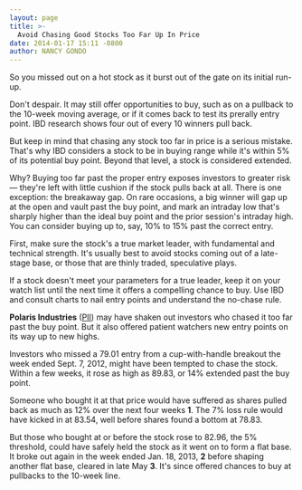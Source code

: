 ```yaml
---
layout: page
title: >-
  Avoid Chasing Good Stocks Too Far Up In Price
date: 2014-01-17 15:11 -0800
author: NANCY GONDO
---
```





So you missed out on a hot stock as it burst out of the gate on its initial run-up.

  

Don't despair. It may still offer opportunities to buy, such as on a pullback to the 10-week moving average, or if it comes back to test its prerally entry point. IBD research shows four out of every 10 winners pull back.

  

But keep in mind that chasing any stock too far in price is a serious mistake. That's why IBD considers a stock to be in buying range while it's within 5% of its potential buy point. Beyond that level, a stock is considered extended.

  

Why? Buying too far past the proper entry exposes investors to greater risk — they're left with little cushion if the stock pulls back at all. There is one exception: the breakaway gap. On rare occasions, a big winner will gap up at the open and vault past the buy point, and mark an intraday low that's sharply higher than the ideal buy point and the prior session's intraday high. You can consider buying up to, say, 10% to 15% past the correct entry.

  

First, make sure the stock's a true market leader, with fundamental and technical strength. It's usually best to avoid stocks coming out of a late-stage base, or those that are thinly traded, speculative plays.

  

If a stock doesn't meet your parameters for a true leader, keep it on your watch list until the next time it offers a compelling chance to buy. Use IBD and consult charts to nail entry points and understand the no-chase rule.

  

**Polaris Industries** ([PII](https://research.investors.com/quote.aspx?symbol=PII)) may have shaken out investors who chased it too far past the buy point. But it also offered patient watchers new entry points on its way up to new highs.

  

Investors who missed a 79.01 entry from a cup-with-handle breakout the week ended Sept. 7, 2012, might have been tempted to chase the stock. Within a few weeks, it rose as high as 89.83, or 14% extended past the buy point.

  

Someone who bought it at that price would have suffered as shares pulled back as much as 12% over the next four weeks **1**. The 7% loss rule would have kicked in at 83.54, well before shares found a bottom at 78.83.

  

But those who bought at or before the stock rose to 82.96, the 5% threshold, could have safely held the stock as it went on to form a flat base. It broke out again in the week ended Jan. 18, 2013, **2** before shaping another flat base, cleared in late May **3**. It's since offered chances to buy at pullbacks to the 10-week line.




